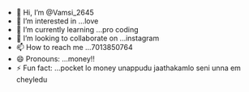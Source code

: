 - 👋 Hi, I’m @Vamsi_2645
- 👀 I’m interested in ...love
- 🌱 I’m currently learning ...pro coding
- 💞️ I’m looking to collaborate on ...instagram
- 📫 How to reach me ...7013850764
- 😄 Pronouns: ...money!!
- ⚡ Fun fact: ...pocket lo money unappudu jaathakamlo seni unna em cheyledu

<!---
Vamsi_2645is a ✨ special ✨ repository because its `README.md` (this file) appears on your GitHub profile.
You can click the Preview link to take a look at your changes.
--->
